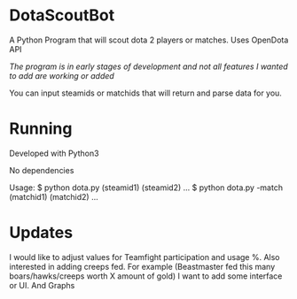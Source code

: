 # DotaScoutBot
A Python Program that will scout dota 2 players or matches. Uses OpenDota API

*The program is in early stages of development and not all features I wanted to add are working or added*

You can input steamids or matchids that will return and parse data for you.

# Running
Developed with Python3

No dependencies 

Usage: 
   $ python dota.py (steamid1) (steamid2) ...
   $ python dota.py -match (matchid1) (matchid2) ...

# Updates
I would like to adjust values for Teamfight participation and usage %.
Also interested in adding creeps fed. For example (Beastmaster fed this many boars/hawks/creeps worth X amount of gold)
I want to add some interface or UI. And Graphs